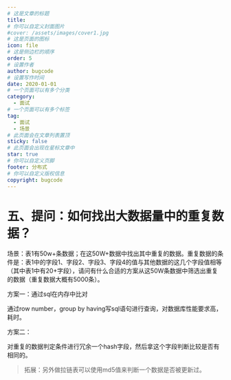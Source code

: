 ```yaml
---
# 这是文章的标题
title: 
# 你可以自定义封面图片
#cover: /assets/images/cover1.jpg
# 这是页面的图标
icon: file
# 这是侧边栏的顺序
order: 5
# 设置作者
author: bugcode
# 设置写作时间
date: 2020-01-01
# 一个页面可以有多个分类
category:
  - 面试
# 一个页面可以有多个标签
tag:
  - 面试
  - 场景
# 此页面会在文章列表置顶
sticky: false
# 此页面会出现在星标文章中
star: true
# 你可以自定义页脚
footer: 分布式
# 你可以自定义版权信息
copyright: bugcode
---
```


# 五、提问：如何找出大数据量中的重复数据？

场景：表1有50w+条数据；在这50W+数据中找出其中重复的数据。重复数据的条件是：表1中的字段1、字段2、字段3、字段4的值与其他数据的这几个字段值相等（其中表1中有20+字段），请问有什么合适的方案从这50W条数据中筛选出重复的数据（重复数据大概有5000条）。

方案一：通过sql在内存中比对

通过row number，group by having写sql语句进行查询，对数据库性能要求高，耗时。

方案二：

对重复的数据判定条件进行冗余一个hash字段，然后拿这个字段判断比较是否有相同的。

> 拓展：另外做拉链表可以使用md5值来判断一个数据是否被更新过。


